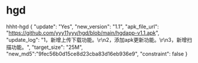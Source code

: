 # hgd
hhht-hgd
{
  "update": "Yes",
  "new_version": "1.1",
  "apk_file_url": "https://github.com/yyy11yyy/hgd/blob/main/hgdapp-v1.1.apk",
  "update_log": "1，新增上传下载功能。\r\n2，添加apk更新功能。\r\n3，新增扫描功能。",
  "target_size": "25M",
  "new_md5":"9fec56b0d15ce8d23cba83d16eb936e9",
  "constraint": false
}
